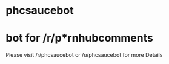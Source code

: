 # phcsaucebot

# bot for /r/p*rnhubcomments

Please visit /r/phcsaucebot or /u/phcsaucebot for more Details


